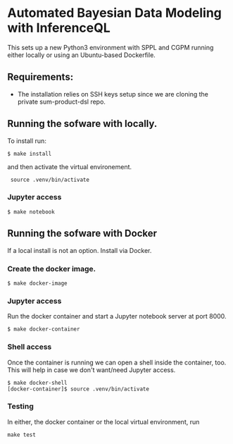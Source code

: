 # Automated Bayesian Data Modeling with InferenceQL

This sets up a new Python3 environment with SPPL and CGPM running either locally
or using an Ubuntu-based Dockerfile.

## Requirements: 

- The installation relies on SSH keys setup since we are cloning the private sum-product-dsl repo.


## Running the sofware with locally.

To install run:
```
$ make install
````
and then activate the virtual environement.
```
 source .venv/bin/activate
```

### Jupyter access
```
$ make notebook
```


## Running the sofware with Docker
If a local install is not an option. Install via Docker.

### Create the docker image.
```
$ make docker-image
````
### Jupyter access
Run the docker container and start a Jupyter notebook server at port 8000.
```
$ make docker-container
```

### Shell access
Once the container is running we can open a shell inside the container, too.
This will help in case we don't want/need Jupyter access.
```
$ make docker-shell
[docker-container]$ source .venv/bin/activate
```

### Testing

In either, the docker container or the local virtual environment, run
```
make test
```
